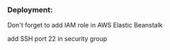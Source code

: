 ### Deployment:
Don't forget to add IAM role in AWS Elastic Beanstalk

add SSH port 22 in security group

